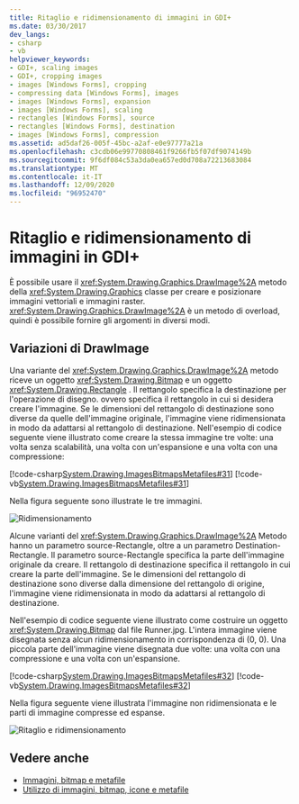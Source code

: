 ```yaml
---
title: Ritaglio e ridimensionamento di immagini in GDI+
ms.date: 03/30/2017
dev_langs:
- csharp
- vb
helpviewer_keywords:
- GDI+, scaling images
- GDI+, cropping images
- images [Windows Forms], cropping
- compressing data [Windows Forms], images
- images [Windows Forms], expansion
- images [Windows Forms], scaling
- rectangles [Windows Forms], source
- rectangles [Windows Forms], destination
- images [Windows Forms], compression
ms.assetid: ad5daf26-005f-45bc-a2af-e0e97777a21a
ms.openlocfilehash: c3cdb06e99770808461f9266fb5f07df9074149b
ms.sourcegitcommit: 9f6df084c53a3da0ea657ed0d708a72213683084
ms.translationtype: MT
ms.contentlocale: it-IT
ms.lasthandoff: 12/09/2020
ms.locfileid: "96952470"
---
```

# <a name="cropping-and-scaling-images-in-gdi"></a>Ritaglio e ridimensionamento di immagini in GDI+
È possibile usare il <xref:System.Drawing.Graphics.DrawImage%2A> metodo della <xref:System.Drawing.Graphics> classe per creare e posizionare immagini vettoriali e immagini raster. <xref:System.Drawing.Graphics.DrawImage%2A> è un metodo di overload, quindi è possibile fornire gli argomenti in diversi modi.  
  
## <a name="drawimage-variations"></a>Variazioni di DrawImage  
 Una variante del <xref:System.Drawing.Graphics.DrawImage%2A> metodo riceve un oggetto <xref:System.Drawing.Bitmap> e un oggetto <xref:System.Drawing.Rectangle> . Il rettangolo specifica la destinazione per l'operazione di disegno. ovvero specifica il rettangolo in cui si desidera creare l'immagine. Se le dimensioni del rettangolo di destinazione sono diverse da quelle dell'immagine originale, l'immagine viene ridimensionata in modo da adattarsi al rettangolo di destinazione. Nell'esempio di codice seguente viene illustrato come creare la stessa immagine tre volte: una volta senza scalabilità, una volta con un'espansione e una volta con una compressione:  
  
 [!code-csharp[System.Drawing.ImagesBitmapsMetafiles#31](~/samples/snippets/csharp/VS_Snippets_Winforms/System.Drawing.ImagesBitmapsMetafiles/CS/Class1.cs#31)]
 [!code-vb[System.Drawing.ImagesBitmapsMetafiles#31](~/samples/snippets/visualbasic/VS_Snippets_Winforms/System.Drawing.ImagesBitmapsMetafiles/VB/Class1.vb#31)]  
  
 Nella figura seguente sono illustrate le tre immagini.  
  
 ![Ridimensionamento](./media/aboutgdip03-art06.gif "AboutGdip03_Art06")  
  
 Alcune varianti del <xref:System.Drawing.Graphics.DrawImage%2A> Metodo hanno un parametro source-Rectangle, oltre a un parametro Destination-Rectangle. Il parametro source-Rectangle specifica la parte dell'immagine originale da creare. Il rettangolo di destinazione specifica il rettangolo in cui creare la parte dell'immagine. Se le dimensioni del rettangolo di destinazione sono diverse dalla dimensione del rettangolo di origine, l'immagine viene ridimensionata in modo da adattarsi al rettangolo di destinazione.  
  
 Nell'esempio di codice seguente viene illustrato come costruire un oggetto <xref:System.Drawing.Bitmap> dal file Runner.jpg. L'intera immagine viene disegnata senza alcun ridimensionamento in corrispondenza di (0, 0). Una piccola parte dell'immagine viene disegnata due volte: una volta con una compressione e una volta con un'espansione.  
  
 [!code-csharp[System.Drawing.ImagesBitmapsMetafiles#32](~/samples/snippets/csharp/VS_Snippets_Winforms/System.Drawing.ImagesBitmapsMetafiles/CS/Class1.cs#32)]
 [!code-vb[System.Drawing.ImagesBitmapsMetafiles#32](~/samples/snippets/visualbasic/VS_Snippets_Winforms/System.Drawing.ImagesBitmapsMetafiles/VB/Class1.vb#32)]  
  
 Nella figura seguente viene illustrata l'immagine non ridimensionata e le parti di immagine compresse ed espanse.  
  
 ![Ritaglio e ridimensionamento](./media/aboutgdip03-art07.gif "AboutGdip03_Art07")  
  
## <a name="see-also"></a>Vedere anche

- [Immagini, bitmap e metafile](images-bitmaps-and-metafiles.md)
- [Utilizzo di immagini, bitmap, icone e metafile](working-with-images-bitmaps-icons-and-metafiles.md)
